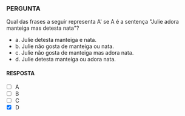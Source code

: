 ### PERGUNTA

Qual das frases a seguir representa A' se A é a sentença "Julie adora manteiga mas detesta nata"?
- a. Julie detesta manteiga e nata.
- b. Julie não gosta de manteiga ou nata.
- c. Julie não gosta de manteiga mas adora nata.
- d. Julie detesta manteiga ou adora nata.

#### RESPOSTA

- [ ] A
- [ ] B
- [ ] C
- [X] D

